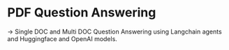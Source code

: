 # PDF Question Answering

-> Single DOC and Multi DOC Question Answering using Langchain agents and Huggingface and OpenAI models.